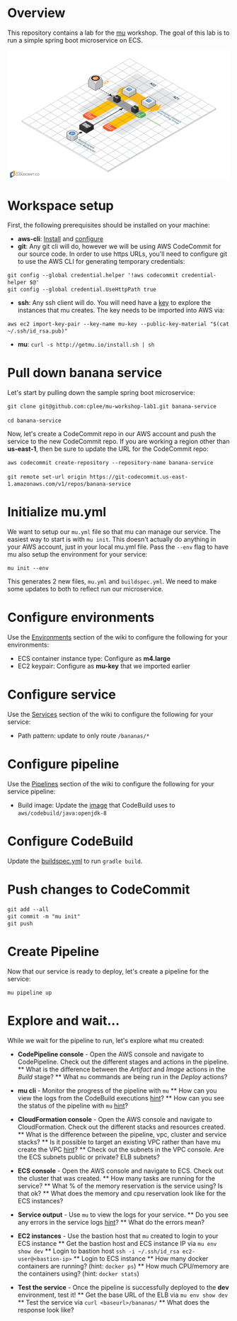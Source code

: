 # Overview
This repository contains a lab for the [mu](https://github.com/stelligent/mu) workshop.  The goal of this lab is to run a simple spring boot microservice on ECS.

![Architecture Diagram](architecture.png)


# Workspace setup

First, the following prerequisites should be installed on your machine:

* **aws-cli**: [Install](http://docs.aws.amazon.com/cli/latest/userguide/installing.html) and [configure](http://docs.aws.amazon.com/cli/latest/userguide/cli-chap-getting-started.html#cli-quick-configuration)
* **git**: Any git cli will do, however we will be using AWS CodeCommit for our source code.  In order to use https URLs, you'll need to configure git to use the AWS CLI for generating temporary credentials:

```
git config --global credential.helper '!aws codecommit credential-helper $@'
git config --global credential.UseHttpPath true
```
* **ssh**: Any ssh client will do.  You will need have a [key](https://help.github.com/articles/generating-a-new-ssh-key-and-adding-it-to-the-ssh-agent/) to explore the instances that mu creates.  The key needs to be imported into AWS via:

```
aws ec2 import-key-pair --key-name mu-key --public-key-material "$(cat ~/.ssh/id_rsa.pub)"
```

* **mu**: `curl -s http://getmu.io/install.sh | sh`


# Pull down banana service
Let's start by pulling down the sample spring boot microservice:

```
git clone git@github.com:cplee/mu-workshop-lab1.git banana-service

cd banana-service
```

Now, let's create a CodeCommit repo in our AWS account and push the service to the new CodeCommit repo.  If you are working a region other than **us-east-1**, then be sure to update the URL for the CodeCommit repo:

```
aws codecommit create-repository --repository-name banana-service

git remote set-url origin https://git-codecommit.us-east-1.amazonaws.com/v1/repos/banana-service
```

# Initialize mu.yml
We want to setup our `mu.yml` file so that mu can manage our service.  The easiest way to start is with `mu init`.  This doesn't actually do anything in your AWS account, just in your local mu.yml file.  Pass the `--env` flag to have mu also setup the environment for your service:

```
mu init --env
```

This generates 2 new files, `mu.yml` and `buildspec.yml`.  We need to make some updates to both to reflect run our microservice.

# Configure environments
Use the [Environments](https://github.com/stelligent/mu/wiki/Environments#configuration) section of the wiki to configure the following for your environments:

* ECS container instance type: Configure as **m4.large**
* EC2 keypair: Configure as **mu-key** that we imported earlier

# Configure service
Use the [Services](https://github.com/stelligent/mu/wiki/Services#configuration) section of the wiki to configure the following for your service:

* Path pattern: update to only route `/bananas/*`

# Configure pipeline
Use the [Pipelines](https://github.com/stelligent/mu/wiki/Pipelines#configuration) section of the wiki to configure the following for your service pipeline:

* Build image: Update the [image](http://docs.aws.amazon.com/codebuild/latest/userguide/build-env-ref.html#build-env-ref-available) that CodeBuild uses to `aws/codebuild/java:openjdk-8`

# Configure CodeBuild
Update the [buildspec.yml](http://docs.aws.amazon.com/codebuild/latest/userguide/build-spec-ref.html#build-spec-ref-syntax) to run `gradle build`.

# Push changes to CodeCommit
```
git add --all
git commit -m "mu init"
git push
```

# Create Pipeline
Now that our service is ready to deploy, let's create a pipeline for the service:

```
mu pipeline up
```

# Explore and wait...
While we wait for the pipeline to run, let's explore what mu created:

* **CodePipeline console** - Open the AWS console and navigate to CodePipeline.  Check out the different stages and actions in the pipeline.
** What is the difference between the *Artifact* and *Image* actions in the *Build* stage?
** What `mu` commands are being run in the *Deploy* actions?

* **mu cli** - Monitor the progress of the pipeline with `mu`
** How can you view the logs from the CodeBuild executions [hint](https://github.com/stelligent/mu/wiki/Pipelines#commands)?
** How can you see the status of the pipeline with `mu` [hint](https://github.com/stelligent/mu/wiki/Services#commands)?

* **CloudFormation console** - Open the AWS console and navigate to CloudFormation.  Check out the different stacks and resources created.
** What is the difference between the pipeline, vpc, cluster and service stacks?
** Is it possible to target an existing VPC rather than have mu create the VPC [hint](https://github.com/stelligent/mu/wiki/Environments#configuration)?
** Check out the subnets in the VPC console.  Are the ECS subnets public or private?  ELB subnets?

* **ECS console** - Open the AWS console and navigate to ECS.  Check out the cluster that was created.
** How many tasks are running for the service?
** What % of the memory reservation is the service using?  Is that ok?
** What does the memory and cpu reservation look like for the ECS instances?

* **Service output** - Use `mu` to view the logs for your service.
** Do you see any errors in the service logs [hint](https://github.com/stelligent/mu/wiki/Services#commands)?
** What do the errors mean?

* **EC2 instances** - Use the bastion host that `mu` created to login to your ECS instance
** Get the bastion host and ECS instance IP via `mu env show dev`
** Login to bastion host `ssh -i ~/.ssh/id_rsa ec2-user@<bastion-ip>`
** Login to ECS instance
** How many docker containers are running? (hint: `docker ps`)
** How much CPU/memory are the containers using? (hint: `docker stats`)

* **Test the service** - Once the pipeline is successfully deployed to the **dev** environment, test it!
** Get the base URL of the ELB via `mu env show dev`
** Test the service via `curl <baseurl>/bananas/`
** What does the response look like?

